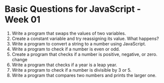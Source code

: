 
# Basic Questions for JavaScript - Week 01


1. Write a program that swaps the values of two variables.
2. Create a constant variable and try reassigning its value. What happens?
3. Write a program to convert a string to a number using JavaScript.
4. Write a program to check if a number is even or odd.
5. Create a program that checks if a number is positive, negative, or zero.
change
6. Write a program that checks if a year is a leap year.
7. Write a program to check if a number is divisible by 3 or 5.
8. Write a program that compares two numbers and prints the larger one.

